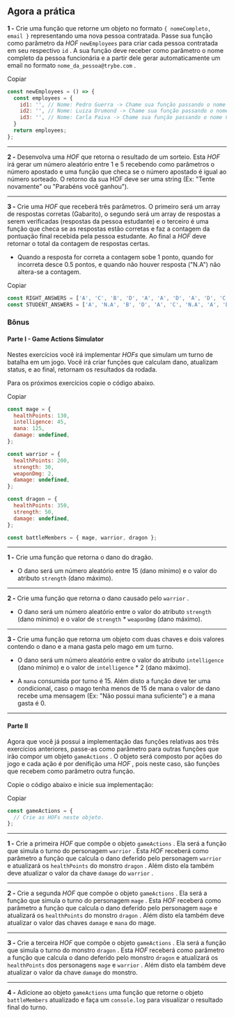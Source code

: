## Agora a prática

**1 -** Crie uma função que retorne um objeto no formato  `{ nomeCompleto, email }`  representando uma nova pessoa contratada. Passe sua função como parâmetro da  _HOF_ `newEmployees`  para criar cada pessoa contratada em seu respectivo  `id`  . A sua função deve receber como parâmetro o nome completo da pessoa funcionária e a partir dele gerar automaticamente um email no formato  `nome_da_pessoa@trybe.com`  .

Copiar

```javascript
const newEmployees = () => {
  const employees = {
    id1: '', // Nome: Pedro Guerra -> Chame sua função passando o nome Pedro Guerra como parâmetro, substituindo as aspas
    id2: '', // Nome: Luiza Drumond -> Chame sua função passando o nome Luiza Drumond como parâmetro, substituindo as aspas
    id3: '', // Nome: Carla Paiva -> Chame sua função passando o nome Carla Paiva como parâmetro, substituindo as aspas
  }
  return employees;
};
```

----------

**2 -** Desenvolva uma  _HOF_ que retorna o resultado de um sorteio. Esta  _HOF_ irá gerar um número aleatório entre 1 e 5 recebendo como parâmetros o número apostado e uma função que checa se o número apostado é igual ao número sorteado. O retorno da sua HOF deve ser uma string (Ex: "Tente novamente" ou "Parabéns você ganhou").

----------

**3 -** Crie uma  _HOF_ que receberá três parâmetros. O primeiro será um array de respostas corretas (Gabarito), o segundo será um array de respostas a serem verificadas (respostas da pessoa estudante) e o terceiro é uma função que checa se as respostas estão corretas e faz a contagem da pontuação final recebida pela pessoa estudante. Ao final a  _HOF_ deve retornar o total da contagem de respostas certas.

-   Quando a resposta for correta a contagem sobe 1 ponto, quando for incorreta desce 0.5 pontos, e quando não houver resposta ("N.A") não altera-se a contagem.

Copiar

```javascript
const RIGHT_ANSWERS = ['A', 'C', 'B', 'D', 'A', 'A', 'D', 'A', 'D', 'C'];
const STUDENT_ANSWERS = ['A', 'N.A', 'B', 'D', 'A', 'C', 'N.A', 'A', 'D', 'B'];
```

### Bônus

#### Parte I - Game Actions Simulator

Nestes exercícios você irá implementar  _HOFs_ que simulam um turno de batalha em um jogo. Você irá criar funções que calculam dano, atualizam status, e ao final, retornam os resultados da rodada.

Para os próximos exercícios copie o código abaixo.

Copiar

```javascript
const mage = {
  healthPoints: 130,
  intelligence: 45,
  mana: 125,
  damage: undefined,
};

const warrior = {
  healthPoints: 200,
  strength: 30,
  weaponDmg: 2,
  damage: undefined,
};

const dragon = {
  healthPoints: 350,
  strength: 50,
  damage: undefined,
};

const battleMembers = { mage, warrior, dragon };
```

----------

**1 -** Crie uma função que retorna o dano do dragão.

-   O dano será um número aleatório entre 15 (dano mínimo) e o valor do atributo  `strength`  (dano máximo).

----------

**2 -** Crie uma função que retorna o dano causado pelo  `warrior`  .

-   O dano será um número aleatório entre o valor do atributo  `strength`  (dano mínimo) e o valor de  `strength`  *  `weaponDmg`  (dano máximo).

----------

**3 -** Crie uma função que retorna um objeto com duas chaves e dois valores contendo o dano e a mana gasta pelo mago em um turno.

-   O dano será um número aleatório entre o valor do atributo  `intelligence`  (dano mínimo) e o valor de  `intelligence`  * 2 (dano máximo).
    
-   A  `mana`  consumida por turno é 15. Além disto a função deve ter uma condicional, caso o mago tenha menos de 15 de mana o valor de dano recebe uma mensagem (Ex: "Não possui mana suficiente") e a mana gasta é 0.
    

----------

#### Parte II

Agora que você já possui a implementação das funções relativas aos três exercícios anteriores, passe-as como parâmetro para outras funções que irão compor um objeto  `gameActions`  . O objeto será composto por ações do jogo e cada ação é por denifição uma  _HOF_ , pois neste caso, são funções que recebem como parâmetro outra função.

Copie o código abaixo e inicie sua implementação:

Copiar

```javascript
const gameActions = {
  // Crie as HOFs neste objeto.
};
```

----------

**1 -** Crie a primeira  _HOF_ que compõe o objeto  `gameActions`  . Ela será a função que simula o turno do personagem  `warrior`  . Esta  _HOF_ receberá como parâmetro a função que calcula o dano deferido pelo personagem  `warrior`  e atualizará os  `healthPoints`  do monstro  `dragon`  . Além disto ela também deve atualizar o valor da chave  `damage`  do  `warrior`  .

----------

**2 -** Crie a segunda  _HOF_ que compõe o objeto  `gameActions`  . Ela será a função que simula o turno do personagem  `mage`  . Esta  _HOF_ receberá como parâmetro a função que calcula o dano deferido pelo personagem  `mage`  e atualizará os  `healthPoints`  do monstro  `dragon`  . Além disto ela também deve atualizar o valor das chaves  `damage`  e  `mana`  do mage.

----------

**3 -** Crie a terceira  _HOF_ que compõe o objeto  `gameActions`  . Ela será a função que simula o turno do monstro  `dragon`  . Esta  _HOF_ receberá como parâmetro a função que calcula o dano deferido pelo monstro  `dragon`  e atualizará os  `healthPoints`  dos personagens  `mage`  e  `warrior`  . Além disto ela também deve atualizar o valor da chave  `damage`  do monstro.

----------

**4 -** Adicione ao objeto  `gameActions`  uma função que retorne o objeto  `battleMembers`  atualizado e faça um  `console.log`  para visualizar o resultado final do turno.
